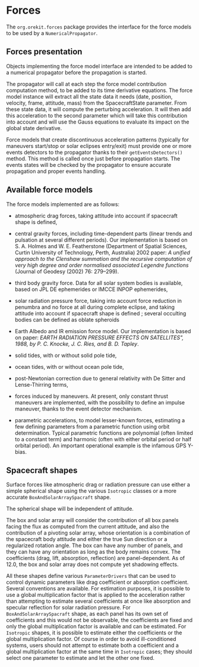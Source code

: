<!--- Copyright 2002-2024 CS GROUP
  Licensed under the Apache License, Version 2.0 (the "License");
  you may not use this file except in compliance with the License.
  You may obtain a copy of the License at
  
    http://www.apache.org/licenses/LICENSE-2.0
  
  Unless required by applicable law or agreed to in writing, software
  distributed under the License is distributed on an "AS IS" BASIS,
  WITHOUT WARRANTIES OR CONDITIONS OF ANY KIND, either express or implied.
  See the License for the specific language governing permissions and
  limitations under the License.
-->

# Forces

The `org.orekit.forces` package provides the interface for the force models to be used by a 
`NumericalPropagator`.
  
## Forces presentation

Objects implementing the force model interface are intended to be added to a
numerical propagator before the propagation is started.
  
The propagator will call at each step the force model contribution computation
method, to be added to its time derivative equations. The force model instance 
will extract all the state data it needs (date, position, velocity, frame, attitude, 
mass) from the SpacecraftState parameter. 
From these state data, it will compute the perturbing acceleration. It
will then add this acceleration to the second parameter which will take this
contribution into account and will use the Gauss equations to evaluate its impact
on the global state derivative.

Force models that create discontinuous acceleration patterns (typically for maneuvers
start/stop or solar eclipses entry/exit) must provide one or more events detectors to 
the propagator thanks to their `getEventsDetectors()` method. This method
is called once just before propagation starts. The events states will be checked by
the propagator to ensure accurate propagation and proper events handling.


## Available force models

The force models implemented are as follows:

* atmospheric drag forces, taking attitude into account if spacecraft shape is defined,
  
* central gravity forces, including time-dependent parts (linear trends and
  pulsation at several different periods). Our implementation is based on
  S. A. Holmes and W. E. Featherstone (Department of Spatial Sciences,
  Curtin University of Technology, Perth, Australia) 2002 paper:
  _A unified approach to the Clenshaw summation and the recursive computation
   of very high degree and order normalised associated Legendre functions_
  (Journal of Geodesy (2002) 76: 279–299).

* third body gravity force. Data for all solar system bodies is available,
  based on JPL DE ephemerides or IMCCE INPOP ephemerides,

* solar radiation pressure force, taking into account force reduction in
  penumbra and no force at all during complete eclipse, and taking attitude
  into account if spacecraft shape is defined ; several occulting bodies
  can be defined as oblate spheroids

* Earth Albedo and IR emission force model. Our implementation is based on
  paper: _EARTH RADIATION PRESSURE EFFECTS ON SATELLITES", 1988, by
  P. C. Knocke, J. C. Ries, and B. D. Tapley_.

* solid tides, with or without solid pole tide,

* ocean tides, with or without ocean pole tide,

* post-Newtonian correction due to general relativity with
  De Sitter and Lense-Thirring terms,

* forces induced by maneuvers. At present, only constant thrust maneuvers 
  are implemented, with the possibility to define an impulse maneuver, thanks 
  to the event detector mechanism.

* parametric accelerations, to model lesser-known forces, estimating a few
  defining parameters from a parametric function using orbit determination.
  Typical parametric functions are polynomial (often limited to a constant term)
  and harmonic (often with either orbital period or half orbital period).
  An important operational example is the infamous GPS Y-bias.

## Spacecraft shapes

Surface forces like atmospheric drag or radiation pressure can use either
a simple spherical shape using the various `Isotropic` classes or a more
accurate `BoxAndSolarArraySpacraft` shape.

The spherical shape will be independent of attitude.

The box and solar array will consider the contribution of all box panels facing
the flux as computed from the current attitude, and also the contribution of a
pivoting solar array, whose orientation is a combination of the spacecraft body
attitude and either the true Sun direction or a regularized rotation angle.
The box can have any number of panels, and they can have any orientation as long
as the body remains convex. The coefficients (drag, lift, absorption, reflection)
are panel-dependent. As of 12.0, the box and solar array does not compute
yet shadowing effects.

All these shapes define various `ParameterDrivers` that can be used to control
dynamic parameters like drag coefficient or absorption coefficient. Several
conventions are available. For estimation purposes, it is possible to use a global
multiplication factor that is applied to the acceleration rather than attempting
to estimate several coefficients at once like absorption and specular reflection
for solar radiation pressure. For `BoxAndSolarArraySpacraft` shape, as each
panel has its own set of coefficients and this would not be observable, the
coefficients are fixed and only the global multiplication factor is available
and can be estimated. For `Isotropic` shapes, it is possible to estimate
either the coefficients or the global multiplication factor. Of course in
order to avoid ill-conditioned systems, users should not attempt to estimate
both a coefficient and a global multiplication factor at the same time in
`Isotropic` cases; they should select one parameter to estimate and let the
other one fixed.
